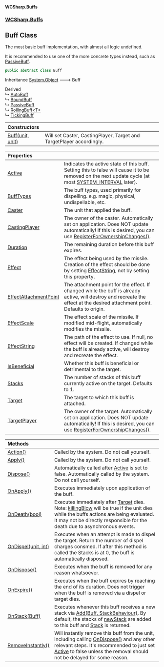 #### [WCSharp\.Buffs](README.md 'README')
### [WCSharp\.Buffs](WCSharp.Buffs.md 'WCSharp\.Buffs')

## Buff Class

The most basic buff implementation, with almost all logic undefined\.

It is recommended to use one of the more concrete types instead, such as [PassiveBuff](WCSharp.Buffs.PassiveBuff.md 'WCSharp\.Buffs\.PassiveBuff').

```csharp
public abstract class Buff
```

Inheritance [System\.Object](https://learn.microsoft.com/en-us/dotnet/api/system.object 'System\.Object') &#129106; Buff

Derived  
&#8627; [AutoBuff](WCSharp.Buffs.AutoBuff.md 'WCSharp\.Buffs\.AutoBuff')  
&#8627; [BoundBuff](WCSharp.Buffs.BoundBuff.md 'WCSharp\.Buffs\.BoundBuff')  
&#8627; [PassiveBuff](WCSharp.Buffs.PassiveBuff.md 'WCSharp\.Buffs\.PassiveBuff')  
&#8627; [RollingBuff&lt;T&gt;](WCSharp.Buffs.RollingBuff_T_.md 'WCSharp\.Buffs\.RollingBuff\<T\>')  
&#8627; [TickingBuff](WCSharp.Buffs.TickingBuff.md 'WCSharp\.Buffs\.TickingBuff')

| Constructors | |
| :--- | :--- |
| [Buff\(unit, unit\)](WCSharp.Buffs.Buff.Buff(WCSharp.Api.unit,WCSharp.Api.unit).md 'WCSharp\.Buffs\.Buff\.Buff\(WCSharp\.Api\.unit, WCSharp\.Api\.unit\)') | Will set Caster, CastingPlayer, Target and TargetPlayer accordingly\. |

| Properties | |
| :--- | :--- |
| [Active](WCSharp.Buffs.Buff.Active.md 'WCSharp\.Buffs\.Buff\.Active') | Indicates the active state of this buff\. Setting this to false will cause it to be removed on the next update cycle \(at most [SYSTEM\_INTERVAL](../WCSharp.Events/WCSharp.Events.PeriodicEvents.SYSTEM_INTERVAL.md 'WCSharp\.Events\.PeriodicEvents\.SYSTEM\_INTERVAL') later\)\. |
| [BuffTypes](WCSharp.Buffs.Buff.BuffTypes.md 'WCSharp\.Buffs\.Buff\.BuffTypes') | The buff types, used primarily for dispelling\. e\.g\. magic, physical, undispellable, etc\. |
| [Caster](WCSharp.Buffs.Buff.Caster.md 'WCSharp\.Buffs\.Buff\.Caster') | The unit that applied the buff\. |
| [CastingPlayer](WCSharp.Buffs.Buff.CastingPlayer.md 'WCSharp\.Buffs\.Buff\.CastingPlayer') | The owner of the caster\. Automatically set on application\.   Does NOT update automatically! If this is desired, you can use [RegisterForOwnershipChanges\(\)](WCSharp.Buffs.BuffSystem.RegisterForOwnershipChanges().md 'WCSharp\.Buffs\.BuffSystem\.RegisterForOwnershipChanges\(\)'). |
| [Duration](WCSharp.Buffs.Buff.Duration.md 'WCSharp\.Buffs\.Buff\.Duration') | The remaining duration before this buff expires\. |
| [Effect](WCSharp.Buffs.Buff.Effect.md 'WCSharp\.Buffs\.Buff\.Effect') | The effect being used by the missile\. Creation of the effect should be done by setting [EffectString](WCSharp.Buffs.Buff.EffectString.md 'WCSharp\.Buffs\.Buff\.EffectString'), not by setting this property\. |
| [EffectAttachmentPoint](WCSharp.Buffs.Buff.EffectAttachmentPoint.md 'WCSharp\.Buffs\.Buff\.EffectAttachmentPoint') | The attachment point for the effect\.   If changed while the buff is already active, will destroy and recreate the effect at the desired attachment point.  Defaults to origin. |
| [EffectScale](WCSharp.Buffs.Buff.EffectScale.md 'WCSharp\.Buffs\.Buff\.EffectScale') | The effect scale of the missile\.   If modified mid-flight, automatically modifies the missile. |
| [EffectString](WCSharp.Buffs.Buff.EffectString.md 'WCSharp\.Buffs\.Buff\.EffectString') | The path of the effect to use\.   If null, no effect will be created.  If changed while the buff is already active, will destroy and recreate the effect. |
| [IsBeneficial](WCSharp.Buffs.Buff.IsBeneficial.md 'WCSharp\.Buffs\.Buff\.IsBeneficial') | Whether this buff is beneficial or detrimental to the target\. |
| [Stacks](WCSharp.Buffs.Buff.Stacks.md 'WCSharp\.Buffs\.Buff\.Stacks') | The number of stacks of this buff currently active on the target\.   Defaults to 1. |
| [Target](WCSharp.Buffs.Buff.Target.md 'WCSharp\.Buffs\.Buff\.Target') | The target to which this buff is attached\. |
| [TargetPlayer](WCSharp.Buffs.Buff.TargetPlayer.md 'WCSharp\.Buffs\.Buff\.TargetPlayer') | The owner of the target\. Automatically set on application\.   Does NOT update automatically! If this is desired, you can use [RegisterForOwnershipChanges\(\)](WCSharp.Buffs.BuffSystem.RegisterForOwnershipChanges().md 'WCSharp\.Buffs\.BuffSystem\.RegisterForOwnershipChanges\(\)'). |

| Methods | |
| :--- | :--- |
| [Action\(\)](WCSharp.Buffs.Buff.Action().md 'WCSharp\.Buffs\.Buff\.Action\(\)') | Called by the system\. Do not call yourself\. |
| [Apply\(\)](WCSharp.Buffs.Buff.Apply().md 'WCSharp\.Buffs\.Buff\.Apply\(\)') | Called by the system\. Do not call yourself\. |
| [Dispose\(\)](WCSharp.Buffs.Buff.Dispose().md 'WCSharp\.Buffs\.Buff\.Dispose\(\)') | Automatically called after [Active](WCSharp.Buffs.Buff.Active.md 'WCSharp\.Buffs\.Buff\.Active') is set to false\.   Automatically called by the system. Do not call yourself. |
| [OnApply\(\)](WCSharp.Buffs.Buff.OnApply().md 'WCSharp\.Buffs\.Buff\.OnApply\(\)') | Executes immediately upon application of the buff\. |
| [OnDeath\(bool\)](WCSharp.Buffs.Buff.OnDeath(bool).md 'WCSharp\.Buffs\.Buff\.OnDeath\(bool\)') | Executes immediately after [Target](WCSharp.Buffs.Buff.Target.md 'WCSharp\.Buffs\.Buff\.Target') dies\.   Note: [killingBlow](WCSharp.Buffs.Buff.OnDeath(bool).md#WCSharp.Buffs.Buff.OnDeath(bool).killingBlow 'WCSharp\.Buffs\.Buff\.OnDeath\(bool\)\.killingBlow') will be true if the unit dies while the buffs actions are being evaluated.             It may not be directly responsible for the death due to asynchronous events. |
| [OnDispel\(unit, int\)](WCSharp.Buffs.Buff.OnDispel(WCSharp.Api.unit,int).md 'WCSharp\.Buffs\.Buff\.OnDispel\(WCSharp\.Api\.unit, int\)') | Executes when an attempt is made to dispel the target\. Return the number of dispel charges consmed\.   If after this method is called the Stacks is at 0, the buff is automatically disposed. |
| [OnDispose\(\)](WCSharp.Buffs.Buff.OnDispose().md 'WCSharp\.Buffs\.Buff\.OnDispose\(\)') | Executes when the buff is removed for any reason whatsoever\. |
| [OnExpire\(\)](WCSharp.Buffs.Buff.OnExpire().md 'WCSharp\.Buffs\.Buff\.OnExpire\(\)') | Executes when the buff expires by reaching the end of its duration\. Does not trigger when the buff is removed via a dispel or target dies\. |
| [OnStack\(Buff\)](WCSharp.Buffs.Buff.OnStack(WCSharp.Buffs.Buff).md 'WCSharp\.Buffs\.Buff\.OnStack\(WCSharp\.Buffs\.Buff\)') | Executes whenever this buff receives a new stack via [Add\(Buff, StackBehaviour\)](WCSharp.Buffs.BuffSystem.Add(WCSharp.Buffs.Buff,WCSharp.Buffs.StackBehaviour).md 'WCSharp\.Buffs\.BuffSystem\.Add\(WCSharp\.Buffs\.Buff, WCSharp\.Buffs\.StackBehaviour\)')\.   By default, the stacks of [newStack](WCSharp.Buffs.Buff.OnStack(WCSharp.Buffs.Buff).md#WCSharp.Buffs.Buff.OnStack(WCSharp.Buffs.Buff).newStack 'WCSharp\.Buffs\.Buff\.OnStack\(WCSharp\.Buffs\.Buff\)\.newStack') are added to this buff and [Stack](WCSharp.Buffs.StackResult.md#WCSharp.Buffs.StackResult.Stack 'WCSharp\.Buffs\.StackResult\.Stack') is returned. |
| [RemoveInstantly\(\)](WCSharp.Buffs.Buff.RemoveInstantly().md 'WCSharp\.Buffs\.Buff\.RemoveInstantly\(\)') | Will instantly remove this buff from the unit, including calling [OnDispose\(\)](WCSharp.Buffs.Buff.OnDispose().md 'WCSharp\.Buffs\.Buff\.OnDispose\(\)') and any other relevant steps\.   It's recommended to just set [Active](WCSharp.Buffs.Buff.Active.md 'WCSharp\.Buffs\.Buff\.Active') to false unless the removal should not be delayed for some reason. |
